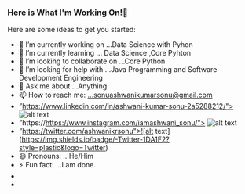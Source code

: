 ### Here is What I'm Working On!👋



Here are some ideas to get you started:

- 🔭 I’m currently working on ...Data Science with Pyhon
- 🌱 I’m currently learning ... Data Science ,Core Pyhton
- 👯 I’m looking to collaborate on ...Core Python
- 🤔 I’m looking for help with ...Java Programming and Software Development Engineering
- 💬 Ask me about ...Anything
- 📫 How to reach me: ...sonuashwanikumarsonu@gmail.com
-   ”https://www.linkedin.com/in/ashwani-kumar-sonu-2a5288212/"> ![alt text](https://img.shields.io/badge/-LinkedIn-0e76a8?style=plastic&logo=linkedIn)</a>
-   ”https://https://www.instagram.com/iamashwani_sonu/"> ![alt text](https://img.shields.io/badge/-Instagram-833AB4?style=plastic&logo=Instagram)</a>
-   ”https://twitter.com/ashwanikrsonu">![alt text](https://img.shields.io/badge/-Twitter-1DA1F2?style=plastic&logo=Twitter) </a>
- 😄 Pronouns: ...He/Him
- ⚡ Fun fact: ...I am done.
-
-
